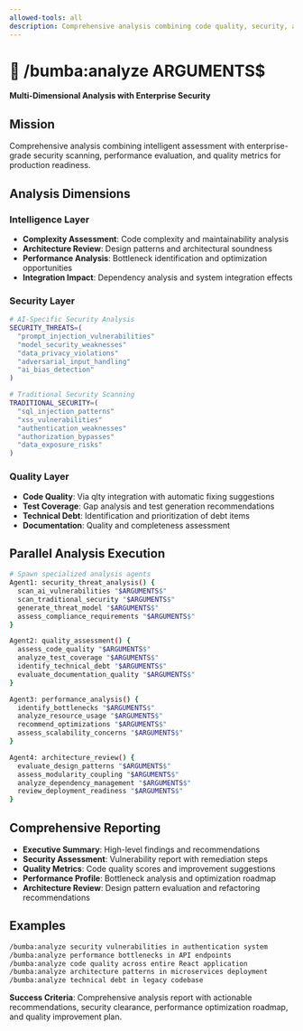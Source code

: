 ```yaml
---
allowed-tools: all
description: Comprehensive analysis combining code quality, security, and performance assessment
---
```


# 🏁 /bumba:analyze ARGUMENTS$

**Multi-Dimensional Analysis with Enterprise Security**

## Mission

Comprehensive analysis combining intelligent assessment with enterprise-grade security scanning, performance evaluation, and quality metrics for production readiness.

## Analysis Dimensions

### Intelligence Layer

- **Complexity Assessment**: Code complexity and maintainability analysis
- **Architecture Review**: Design patterns and architectural soundness
- **Performance Analysis**: Bottleneck identification and optimization opportunities
- **Integration Impact**: Dependency analysis and system integration effects

### Security Layer

```bash
# AI-Specific Security Analysis
SECURITY_THREATS=(
  "prompt_injection_vulnerabilities"
  "model_security_weaknesses"
  "data_privacy_violations"
  "adversarial_input_handling"
  "ai_bias_detection"
)

# Traditional Security Scanning
TRADITIONAL_SECURITY=(
  "sql_injection_patterns"
  "xss_vulnerabilities"
  "authentication_weaknesses"
  "authorization_bypasses"
  "data_exposure_risks"
)
```

### Quality Layer

- **Code Quality**: Via qlty integration with automatic fixing suggestions
- **Test Coverage**: Gap analysis and test generation recommendations
- **Technical Debt**: Identification and prioritization of debt items
- **Documentation**: Quality and completeness assessment

## Parallel Analysis Execution

```bash
# Spawn specialized analysis agents
Agent1: security_threat_analysis() {
  scan_ai_vulnerabilities "$ARGUMENTS$"
  scan_traditional_security "$ARGUMENTS$"
  generate_threat_model "$ARGUMENTS$"
  assess_compliance_requirements "$ARGUMENTS$"
}

Agent2: quality_assessment() {
  assess_code_quality "$ARGUMENTS$"
  analyze_test_coverage "$ARGUMENTS$"
  identify_technical_debt "$ARGUMENTS$"
  evaluate_documentation_quality "$ARGUMENTS$"
}

Agent3: performance_analysis() {
  identify_bottlenecks "$ARGUMENTS$"
  analyze_resource_usage "$ARGUMENTS$"
  recommend_optimizations "$ARGUMENTS$"
  assess_scalability_concerns "$ARGUMENTS$"
}

Agent4: architecture_review() {
  evaluate_design_patterns "$ARGUMENTS$"
  assess_modularity_coupling "$ARGUMENTS$"
  analyze_dependency_management "$ARGUMENTS$"
  review_deployment_readiness "$ARGUMENTS$"
}
```

## Comprehensive Reporting

- **Executive Summary**: High-level findings and recommendations
- **Security Assessment**: Vulnerability report with remediation steps
- **Quality Metrics**: Code quality scores and improvement suggestions
- **Performance Profile**: Bottleneck analysis and optimization roadmap
- **Architecture Review**: Design pattern evaluation and refactoring recommendations

## Examples

```bash
/bumba:analyze security vulnerabilities in authentication system
/bumba:analyze performance bottlenecks in API endpoints
/bumba:analyze code quality across entire React application
/bumba:analyze architecture patterns in microservices deployment
/bumba:analyze technical debt in legacy codebase
```

**Success Criteria**: Comprehensive analysis report with actionable recommendations, security clearance, performance optimization roadmap, and quality improvement plan.
